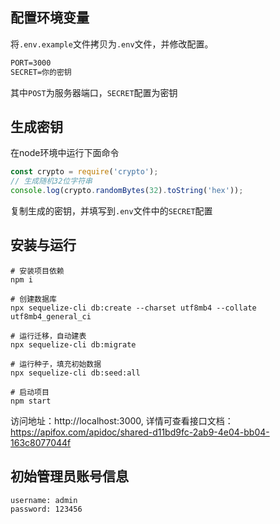 ## 配置环境变量
将`.env.example`文件拷贝为`.env`文件，并修改配置。

```txt
PORT=3000
SECRET=你的密钥
```
其中`POST`为服务器端口，`SECRET`配置为密钥

## 生成密钥

在node环境中运行下面命令
```JavaScript
const crypto = require('crypto');
// 生成随机32位字符串
console.log(crypto.randomBytes(32).toString('hex'));
```
复制生成的密钥，并填写到`.env`文件中的`SECRET`配置

## 安装与运行
```shell
# 安装项目依赖
npm i

# 创建数据库
npx sequelize-cli db:create --charset utf8mb4 --collate utf8mb4_general_ci

# 运行迁移，自动建表
npx sequelize-cli db:migrate

# 运行种子，填充初始数据
npx sequelize-cli db:seed:all

# 启动项目
npm start
```
访问地址：http://localhost:3000, 详情可查看接口文档：https://apifox.com/apidoc/shared-d11bd9fc-2ab9-4e04-bb04-163c8077044f

## 初始管理员账号信息
```text
username: admin
password: 123456
```
